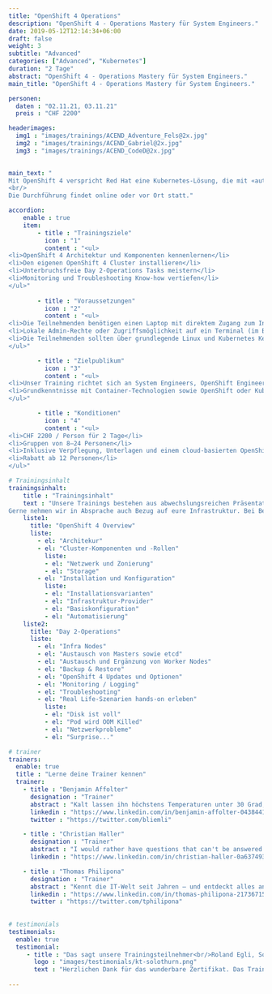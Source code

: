 ```yaml
---
title: "OpenShift 4 Operations"
description: "OpenShift 4 - Operations Mastery für System Engineers."
date: 2019-05-12T12:14:34+06:00
draft: false
weight: 3
subtitle: "Advanced"
categories: ["Advanced", "Kubernetes"]
duration: "2 Tage"
abstract: "OpenShift 4 - Operations Mastery für System Engineers."
main_title: "OpenShift 4 - Operations Mastery für System Engineers."

personen: 
  daten : "02.11.21, 03.11.21"
  preis : "CHF 2200"

headerimages:
  img1 : "images/trainings/ACEND_Adventure_Fels@2x.jpg"
  img2 : "images/trainings/ACEND_Gabriel@2x.jpg"
  img3 : "images/trainings/ACEND_CodeD@2x.jpg"
  

main_text: "
Mit OpenShift 4 verspricht Red Hat eine Kubernetes-Lösung, die mit «automated operations» und weiteren Vorzügen für Betrieb und Entwicklung auftrumpft. Dieses zweitägige Training auf Deutsch oder Englisch bietet eine praktische und klar verständliche Übersicht über die Herausforderungen im Day 2 Betrieb. Unsere Trainer kommen aus der Praxis und sind erfahrene OpenShift Engineers.
<br/>
Die Durchführung findet online oder vor Ort statt."

accordion:
    enable : true
    item:
        - title : "Trainingsziele"
          icon : "1"
          content : "<ul>
<li>OpenShift 4 Architektur und Komponenten kennenlernen</li>
<li>Den eigenen OpenShift 4 Cluster installieren</li>
<li>Unterbruchsfreie Day 2-Operations Tasks meistern</li>
<li>Monitoring und Troubleshooting Know-how vertiefen</li>
</ul>"
 
        - title : "Voraussetzungen"
          icon : "2"
          content : "<ul>
<li>Die Teilnehmenden benötigen einen Laptop mit direktem Zugang zum Internet</li>
<li>Lokale Admin-Rechte oder Zugriffsmöglichkeit auf ein Terminal (im Browser) sind zusätzlich nötig</li>
<li>Die Teilnehmenden sollten über grundlegende Linux und Kubernetes Kenntnisse verfügen</li>
</ul>"

        - title : "Zielpublikum"
          icon : "3"
          content : "<ul>
<li>Unser Training richtet sich an System Engineers, OpenShift Engineers und weitere, die die Betriebsaspekte von OpenShift 4 kennenlernen wollen</li>
<li>Grundkenntnisse mit Container-Technologien sowie OpenShift oder Kubernetes werden vorausgesetzt</li>
</ul>"

        - title : "Konditionen"
          icon : "4"
          content : "<ul>
<li>CHF 2200 / Person für 2 Tage</li>
<li>Gruppen von 8–24 Personen</li>
<li>Inklusive Verpflegung, Unterlagen und einem cloud-basierten OpenShift Cluster pro Teilnehmer</li>
<li>Rabatt ab 12 Personen</li>
</ul>"

# Trainingsinhalt
trainingsinhalt: 
    title : "Trainingsinhalt"
    text : "Unsere Trainings bestehen aus abwechslungsreichen Präsentationen und hands-on Labs, um deren Inhalt auf spannende Art und Weise zu übermitteln.<br/>
Gerne nehmen wir in Absprache auch Bezug auf eure Infrastruktur. Bei Bedarf für weitere Inhalte können wir auf euren Wunsch hin Anpassungen vornehmen."
    liste1:
      title: "OpenShift 4 Overview"
      liste:
        - el: "Architekur"
        - el: "Cluster-Komponenten und -Rollen"
          liste:
          - el: "Netzwerk und Zonierung"
          - el: "Storage"
        - el: "Installation und Konfiguration"
          liste:
          - el: "Installationsvarianten"
          - el: "Infrastruktur-Provider"
          - el: "Basiskonfiguration"
          - el: "Automatisierung"
    liste2:
      title: "Day 2-Operations"
      liste:
        - el: "Infra Nodes"
        - el: "Austausch von Masters sowie etcd"
        - el: "Austausch und Ergänzung von Worker Nodes"
        - el: "Backup & Restore"
        - el: "OpenShift 4 Updates und Optionen"
        - el: "Monitoring / Logging"
        - el: "Troubleshooting"
        - el: "Real Life-Szenarien hands-on erleben"
          liste:
          - el: "Disk ist voll"
          - el: "Pod wird OOM Killed"
          - el: "Netzwerkprobleme"
          - el: "Surprise..."

# trainer
trainers:
  enable: true
  title : "Lerne deine Trainer kennen"
  trainer:
    - title : "Benjamin Affolter"
      designation : "Trainer"
      abstract : "Kalt lassen ihn höchstens Temperaturen unter 30 Grad, nicht aber neue Technologien oder die Bedürfnisse von Trainings-Teilnehmenden."
      linkedin : "https://www.linkedin.com/in/benjamin-affolter-0438441b6/"
      twitter : "https://twitter.com/bliemli"

    - title : "Christian Haller"
      designation : "Trainer"
      abstract : "I would rather have questions that can't be answered than answers that can't be questioned. Richard Feynman"
      linkedin : "https://www.linkedin.com/in/christian-haller-0a637493"

    - title : "Thomas Philipona"
      designation : "Trainer"
      abstract : "Kennt die IT-Welt seit Jahren – und entdeckt alles andere auf seinem Drahtesel."
      linkedin : "https://www.linkedin.com/in/thomas-philipona-217367158/"
      twitter : "https://twitter.com/tphilipona"
      
      
# testimonials
testimonials:
  enable: true
  testimonial:
     - title : "Das sagt unsere Trainingsteilnehmer<br/>Roland Egli, Solothurn"
       logo : "images/testimonials/kt-solothurn.png"
       text : "Herzlichen Dank für das wunderbare Zertifikat. Das Training war sehr lernreich und der Austausch mit den anderen Trainees empfand ich als sehr wertvoll. Toll organisiert."
      
---
```


